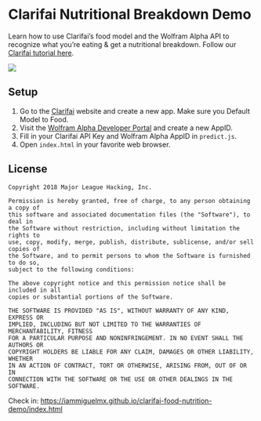 # Clarifai Nutritional Breakdown Demo

Learn how to use Clarifai’s food model and the Wolfram Alpha API to recognize
what you’re eating & get a nutritional breakdown. Follow our [Clarifai tutorial here](https://stories.mlh.io/watch-what-you-eat-with-clarifai-71185734bc61).

![](/docs/demo.gif)

## Setup

1. Go to the [Clarifai](http://clarifai.com) website and create a new app. Make
   sure you Default Model to Food.
2. Visit the [Wolfram Alpha Developer Portal](https://developer.wolframalpha.com/portal/signup.html)
   and create a new AppID.
3. Fill in your Clarifai API Key and Wolfram Alpha AppID in `predict.js`.
4. Open `index.html` in your favorite web browser.

## License

```
Copyright 2018 Major League Hacking, Inc.

Permission is hereby granted, free of charge, to any person obtaining a copy of
this software and associated documentation files (the "Software"), to deal in
the Software without restriction, including without limitation the rights to
use, copy, modify, merge, publish, distribute, sublicense, and/or sell copies of
the Software, and to permit persons to whom the Software is furnished to do so,
subject to the following conditions:

The above copyright notice and this permission notice shall be included in all
copies or substantial portions of the Software.

THE SOFTWARE IS PROVIDED "AS IS", WITHOUT WARRANTY OF ANY KIND, EXPRESS OR
IMPLIED, INCLUDING BUT NOT LIMITED TO THE WARRANTIES OF MERCHANTABILITY, FITNESS
FOR A PARTICULAR PURPOSE AND NONINFRINGEMENT. IN NO EVENT SHALL THE AUTHORS OR
COPYRIGHT HOLDERS BE LIABLE FOR ANY CLAIM, DAMAGES OR OTHER LIABILITY, WHETHER
IN AN ACTION OF CONTRACT, TORT OR OTHERWISE, ARISING FROM, OUT OF OR IN
CONNECTION WITH THE SOFTWARE OR THE USE OR OTHER DEALINGS IN THE SOFTWARE.
```


Check in: https://iammiguelmx.github.io/clarifai-food-nutrition-demo/index.html

